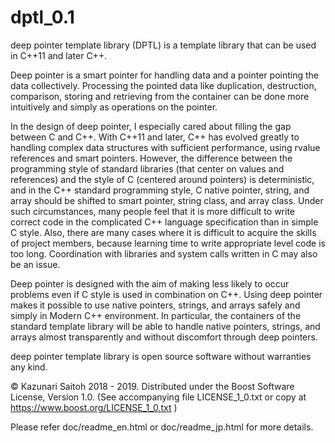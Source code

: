 # dptl_0.1
deep pointer template library (DPTL) is a template library that can be used in C++11 and later C++.

Deep pointer is a smart pointer for handling data and a pointer pointing the data collectively. Processing the pointed data like duplication, destruction, comparison, storing and retrieving from the container can be done more intuitively and simply as operations on the pointer.

In the design of deep pointer, I especially cared about filling the gap between C and C++. With C++11 and later, C++ has evolved greatly to handling complex data structures with sufficient performance, using rvalue references and smart pointers. However, the difference between the programming style of standard libraries (that center on values ​​and references) and the style of C (centered around pointers) is deterministic, and in the C++ standard programming style, C native pointer, string, and array should be shifted to smart pointer, string class, and array class. Under such circumstances, many people feel that it is more difficult to write correct code in the complicated C++ language specification than in simple C style. Also, there are many cases where it is difficult to acquire the skills of project members, because learning time to write appropriate level code is too long. Coordination with libraries and system calls written in C may also be an issue.

Deep pointer is designed with the aim of making less likely to occur problems even if C style is used in combination on C++. Using deep pointer makes it possible to use native pointers, strings, and arrays safely and simply in Modern C++ environment. In particular, the containers of the standard template library will be able to handle native pointers, strings, and arrays almost transparently and without discomfort through deep pointers. 

deep pointer template library is open source software without warranties any kind.

© Kazunari Saitoh 2018 - 2019.
Distributed under the Boost Software License, Version 1.0. (See accompanying file LICENSE_1_0.txt or copy at https://www.boost.org/LICENSE_1_0.txt ) 

Please refer doc/readme_en.html or doc/readme_jp.html for more details.
